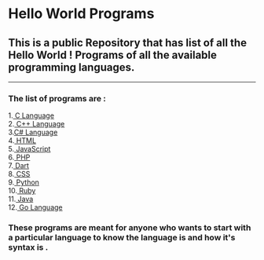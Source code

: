 # Hello World Programs

## This is a public Repository that has list of all the Hello World ! Programs of all the available programming languages.

------

### **The list of programs are :** 

1.<a href="./helloworldinc.c"> C Language</a><br>
2.<a href="./helloworldincpp.cpp">  C++ Language</a><br>
3.<a href="./">C# Language</a><br>
4.<a href="./">  HTML</a><br>
5.<a href="./">  JavaScript</a><br>
6.<a href="./">  PHP</a><br>
7.<a href="./">  Dart</a><br>
8.<a href="./">  CSS</a><br>
9.<a href="./">  Python</a><br>
10.<a href="./">  Ruby</a><br>
11.<a href="./">  Java</a><br>
12.<a href="./">  Go Language</a><br>


### These programs are meant for anyone who wants to start with a particular language to know the language is and how it's syntax is .